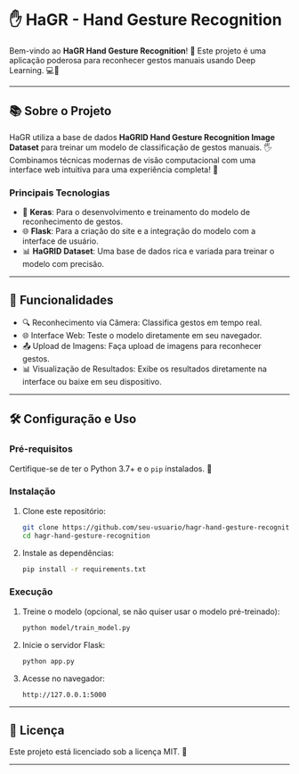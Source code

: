 # ✋ HaGR - Hand Gesture Recognition

Bem-vindo ao **HaGR Hand Gesture Recognition**! 🚀 Este projeto é uma aplicação poderosa para reconhecer gestos manuais usando Deep Learning. 💻📱

---

## 📚 Sobre o Projeto

HaGR utiliza a base de dados **HaGRID Hand Gesture Recognition Image Dataset** para treinar um modelo de classificação de gestos manuais. 🖐️ Combinamos técnicas modernas de visão computacional com uma interface web intuitiva para uma experiência completa! 🌟

### Principais Tecnologias
- 🧠 **Keras**: Para o desenvolvimento e treinamento do modelo de reconhecimento de gestos.
- 🌐 **Flask**: Para a criação do site e a integração do modelo com a interface de usuário.
- 📊 **HaGRID Dataset**: Uma base de dados rica e variada para treinar o modelo com precisão.

---

## 🚀 Funcionalidades
- 🔍 Reconhecimento via Câmera: Classifica gestos em tempo real.
- 🌐 Interface Web: Teste o modelo diretamente em seu navegador.
- 📤 Upload de Imagens: Faça upload de imagens para reconhecer gestos.
- 📊 Visualização de Resultados: Exibe os resultados diretamente na interface ou baixe em seu dispositivo.

---

## 🛠️ Configuração e Uso

### Pré-requisitos
Certifique-se de ter o Python 3.7+ e o `pip` instalados. 🐍

### Instalação
1. Clone este repositório:
   ```bash
   git clone https://github.com/seu-usuario/hagr-hand-gesture-recognition.git
   cd hagr-hand-gesture-recognition
   ```
2. Instale as dependências:
   ```bash
   pip install -r requirements.txt
   ```

### Execução
1. Treine o modelo (opcional, se não quiser usar o modelo pré-treinado):
   ```bash
   python model/train_model.py
   ```
2. Inicie o servidor Flask:
   ```bash
   python app.py
   ```
3. Acesse no navegador:
   ```
   http://127.0.0.1:5000
   ```

---

## 📜 Licença

Este projeto está licenciado sob a licença MIT. 📄

---

